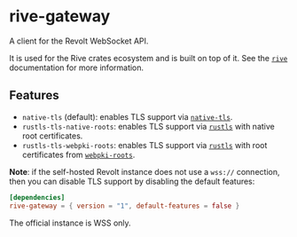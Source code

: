 # rive-gateway

A client for the Revolt WebSocket API.

It is used for the Rive crates ecosystem and is built on top of it. See the [`rive`](https://docs.rs/rive) documentation for more information.

## Features

- `native-tls` (default): enables TLS support via [`native-tls`](https://crates.io/crates/native-tls).
- `rustls-tls-native-roots`: enables TLS support via [`rustls`](https://crates.io/crates/rustls) with native root certificates.
- `rustls-tls-webpki-roots`: enables TLS support via [`rustls`](https://crates.io/crates/rustls) with root certificates from [`webpki-roots`](https://crates.io/crates/webpki-roots).

**Note**: if the self-hosted Revolt instance does not use a `wss://` connection, then you can disable TLS support by disabling the default features:

```toml
[dependencies]
rive-gateway = { version = "1", default-features = false }
```

The official instance is WSS only.
